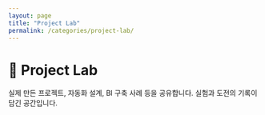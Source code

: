 ```yaml
---
layout: page
title: "Project Lab"
permalink: /categories/project-lab/
---
```


# 🧪 Project Lab
실제 만든 프로젝트, 자동화 설계, BI 구축 사례 등을 공유합니다. 실험과 도전의 기록이 담긴 공간입니다. 